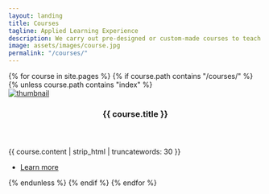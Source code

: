 ```yaml
---
layout: landing
title: Courses
tagline: Applied Learning Experience
description: We carry out pre-designed or custom-made courses to teach children STEM education, maker culture and creative problem solving, through an interdisciplinary and applied approach.
image: assets/images/course.jpg
permalink: "/courses/"
---
```



<!-- Two -->
<section id="two" class="spotlights">
	{% for course in site.pages %}
  	{% if course.path contains "/courses/" %}
	{% unless course.path contains "index" %}
	<section>
		<a href="{{ course.permalink | absolute_url }}" class="image">
			<img src="{{ course.image | absolute_url }}" alt="thumbnail" data-position="center center" />
		</a>
		<div class="content">
			<div class="inner">
				<header class="major">
					<h3>{{ course.title }}</h3>
				</header>
				<p>{{ course.content | strip_html | truncatewords: 30 }}</p>
				<ul class="actions">
					<li><a href="{{ course.permalink | absolute_url }}" class="button">Learn more</a></li>
				</ul>
			</div>
		</div>
	</section>
	{% endunless %}
	{% endif %}
	{% endfor %}
</section>
